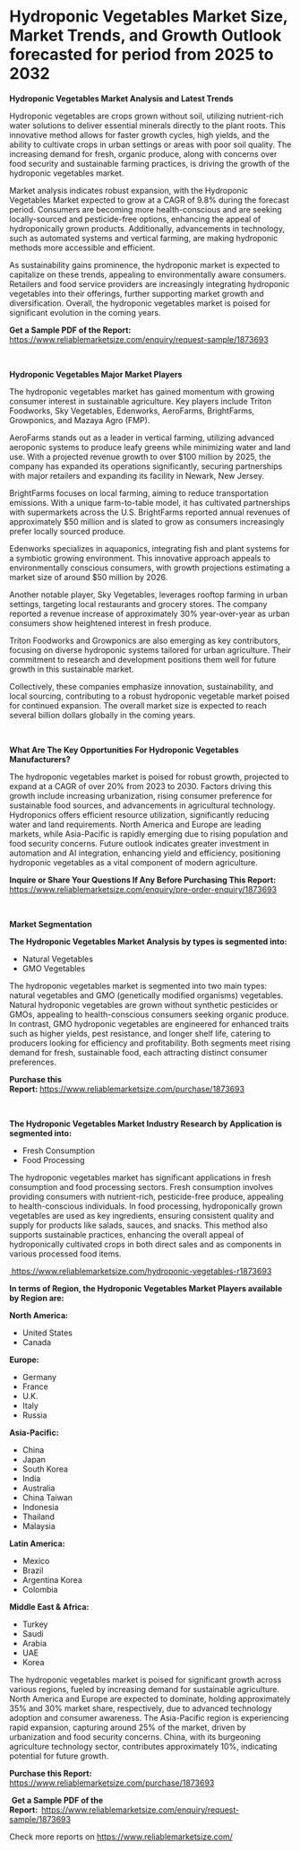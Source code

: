 <p><h1>Hydroponic Vegetables Market Size, Market Trends, and Growth Outlook forecasted for period from 2025 to 2032</h1></p><p><strong>Hydroponic Vegetables Market Analysis and Latest Trends</strong></p>
<p><p>Hydroponic vegetables are crops grown without soil, utilizing nutrient-rich water solutions to deliver essential minerals directly to the plant roots. This innovative method allows for faster growth cycles, high yields, and the ability to cultivate crops in urban settings or areas with poor soil quality. The increasing demand for fresh, organic produce, along with concerns over food security and sustainable farming practices, is driving the growth of the hydroponic vegetables market.</p><p>Market analysis indicates robust expansion, with the Hydroponic Vegetables Market expected to grow at a CAGR of 9.8% during the forecast period. Consumers are becoming more health-conscious and are seeking locally-sourced and pesticide-free options, enhancing the appeal of hydroponically grown products. Additionally, advancements in technology, such as automated systems and vertical farming, are making hydroponic methods more accessible and efficient.</p><p>As sustainability gains prominence, the hydroponic market is expected to capitalize on these trends, appealing to environmentally aware consumers. Retailers and food service providers are increasingly integrating hydroponic vegetables into their offerings, further supporting market growth and diversification. Overall, the hydroponic vegetables market is poised for significant evolution in the coming years.</p></p>
<p><strong>Get a Sample PDF of the Report:&nbsp;</strong> <a href="https://www.reliablemarketsize.com/enquiry/request-sample/1873693?utm_campaign=2281&utm_medium=2&utm_source=Github&utm_content=ia&utm_term=30032025&utm_id=hydroponic-vegetables">https://www.reliablemarketsize.com/enquiry/request-sample/1873693</a></p>
<p>&nbsp;</p>
<p><strong>Hydroponic Vegetables Major Market Players</strong></p>
<p><p>The hydroponic vegetables market has gained momentum with growing consumer interest in sustainable agriculture. Key players include Triton Foodworks, Sky Vegetables, Edenworks, AeroFarms, BrightFarms, Growponics, and Mazaya Agro (FMP). </p><p>AeroFarms stands out as a leader in vertical farming, utilizing advanced aeroponic systems to produce leafy greens while minimizing water and land use. With a projected revenue growth to over $100 million by 2025, the company has expanded its operations significantly, securing partnerships with major retailers and expanding its facility in Newark, New Jersey.</p><p>BrightFarms focuses on local farming, aiming to reduce transportation emissions. With a unique farm-to-table model, it has cultivated partnerships with supermarkets across the U.S. BrightFarms reported annual revenues of approximately $50 million and is slated to grow as consumers increasingly prefer locally sourced produce.</p><p>Edenworks specializes in aquaponics, integrating fish and plant systems for a symbiotic growing environment. This innovative approach appeals to environmentally conscious consumers, with growth projections estimating a market size of around $50 million by 2026.</p><p>Another notable player, Sky Vegetables, leverages rooftop farming in urban settings, targeting local restaurants and grocery stores. The company reported a revenue increase of approximately 30% year-over-year as urban consumers show heightened interest in fresh produce.</p><p>Triton Foodworks and Growponics are also emerging as key contributors, focusing on diverse hydroponic systems tailored for urban agriculture. Their commitment to research and development positions them well for future growth in this sustainable market.</p><p>Collectively, these companies emphasize innovation, sustainability, and local sourcing, contributing to a robust hydroponic vegetable market poised for continued expansion. The overall market size is expected to reach several billion dollars globally in the coming years.</p></p>
<p>&nbsp;</p>
<p><strong>What Are The Key Opportunities For Hydroponic Vegetables Manufacturers?</strong></p>
<p><p>The hydroponic vegetables market is poised for robust growth, projected to expand at a CAGR of over 20% from 2023 to 2030. Factors driving this growth include increasing urbanization, rising consumer preference for sustainable food sources, and advancements in agricultural technology. Hydroponics offers efficient resource utilization, significantly reducing water and land requirements. North America and Europe are leading markets, while Asia-Pacific is rapidly emerging due to rising population and food security concerns. Future outlook indicates greater investment in automation and AI integration, enhancing yield and efficiency, positioning hydroponic vegetables as a vital component of modern agriculture.</p></p>
<p><strong>Inquire or Share Your Questions If Any Before Purchasing This Report:</strong> <a href="https://www.reliablemarketsize.com/enquiry/pre-order-enquiry/1873693?utm_campaign=2281&utm_medium=2&utm_source=Github&utm_content=ia&utm_term=30032025&utm_id=hydroponic-vegetables">https://www.reliablemarketsize.com/enquiry/pre-order-enquiry/1873693</a></p>
<p>&nbsp;</p>
<p><strong>Market Segmentation</strong></p>
<p><strong>The Hydroponic Vegetables Market Analysis by types is segmented into:</strong></p>
<p><ul><li>Natural Vegetables</li><li>GMO Vegetables</li></ul></p>
<p><p>The hydroponic vegetables market is segmented into two main types: natural vegetables and GMO (genetically modified organisms) vegetables. Natural hydroponic vegetables are grown without synthetic pesticides or GMOs, appealing to health-conscious consumers seeking organic produce. In contrast, GMO hydroponic vegetables are engineered for enhanced traits such as higher yields, pest resistance, and longer shelf life, catering to producers looking for efficiency and profitability. Both segments meet rising demand for fresh, sustainable food, each attracting distinct consumer preferences.</p></p>
<p><strong>Purchase this Report:&nbsp;</strong><a href="https://www.reliablemarketsize.com/purchase/1873693?utm_campaign=2281&utm_medium=2&utm_source=Github&utm_content=ia&utm_term=30032025&utm_id=hydroponic-vegetables">https://www.reliablemarketsize.com/purchase/1873693</a></p>
<p>&nbsp;</p>
<p><strong>The Hydroponic Vegetables Market Industry Research by Application is segmented into:</strong></p>
<p><ul><li>Fresh Consumption</li><li>Food Processing</li></ul></p>
<p><p>The hydroponic vegetables market has significant applications in fresh consumption and food processing sectors. Fresh consumption involves providing consumers with nutrient-rich, pesticide-free produce, appealing to health-conscious individuals. In food processing, hydroponically grown vegetables are used as key ingredients, ensuring consistent quality and supply for products like salads, sauces, and snacks. This method also supports sustainable practices, enhancing the overall appeal of hydroponically cultivated crops in both direct sales and as components in various processed food items.</p></p>
<p><a href="https://www.reliablemarketsize.com/hydroponic-vegetables-r1873693?utm_campaign=2281&utm_medium=2&utm_source=Github&utm_content=ia&utm_term=30032025&utm_id=hydroponic-vegetables">&nbsp;https://www.reliablemarketsize.com/hydroponic-vegetables-r1873693</a></p>
<p><strong>In terms of Region, the Hydroponic Vegetables Market Players available by Region are:</strong></p>
<p>
    <p> <strong> North America: </strong>
        <ul>
            <li>United States</li>
            <li>Canada</li>
        </ul>
        </p> 
    <p> <strong> Europe: </strong>
        <ul>
            <li>Germany</li>
            <li>France</li>
            <li>U.K.</li>
            <li>Italy</li>
            <li>Russia</li>
        </ul>
        </p> 
    <p> <strong> Asia-Pacific: </strong>
        <ul>
            <li>China</li>
            <li>Japan</li>
            <li>South Korea</li>
            <li>India</li>
            <li>Australia</li>
            <li>China Taiwan</li>
            <li>Indonesia</li>
            <li>Thailand</li>
            <li>Malaysia</li>
        </ul>
        </p> 
    <p> <strong> Latin America: </strong>
        <ul>
            <li>Mexico</li>
            <li>Brazil</li>
            <li>Argentina Korea</li>
            <li>Colombia</li>
        </ul>
        </p> 
    <p> <strong> Middle East & Africa: </strong>
        <ul>
            <li>Turkey</li>
            <li>Saudi</li>
            <li>Arabia</li>
            <li>UAE</li>
            <li>Korea</li>
        </ul>
    </p>
    </p>
<p><p>The hydroponic vegetables market is poised for significant growth across various regions, fueled by increasing demand for sustainable agriculture. North America and Europe are expected to dominate, holding approximately 35% and 30% market share, respectively, due to advanced technology adoption and consumer awareness. The Asia-Pacific region is experiencing rapid expansion, capturing around 25% of the market, driven by urbanization and food security concerns. China, with its burgeoning agriculture technology sector, contributes approximately 10%, indicating potential for future growth.</p></p>
<p><strong>Purchase this Report: </strong><a href="https://www.reliablemarketsize.com/purchase/1873693?utm_campaign=2281&utm_medium=2&utm_source=Github&utm_content=ia&utm_term=30032025&utm_id=hydroponic-vegetables">https://www.reliablemarketsize.com/purchase/1873693</a></p>
<p>&nbsp;<strong>Get a Sample PDF of the Report:&nbsp;&nbsp;</strong><a href="https://www.reliablemarketsize.com/enquiry/request-sample/1873693?utm_campaign=2281&utm_medium=2&utm_source=Github&utm_content=ia&utm_term=30032025&utm_id=hydroponic-vegetables">https://www.reliablemarketsize.com/enquiry/request-sample/1873693</a></p>
<p><strong></strong></p>
<p>Check more reports on <a href="https://www.reliablemarketsize.com/?utm_campaign=2281&utm_medium=2&utm_source=Github&utm_content=ia&utm_term=30032025&utm_id=hydroponic-vegetables">https://www.reliablemarketsize.com/</a></p>